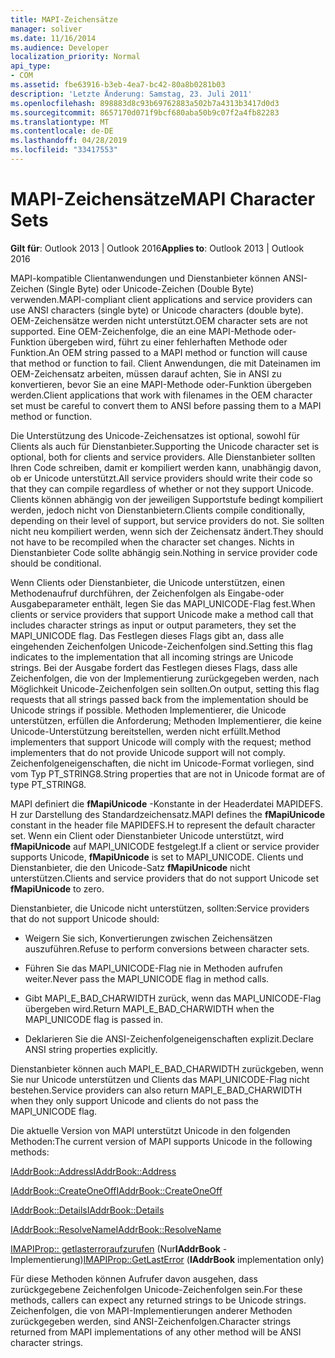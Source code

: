 ```yaml
---
title: MAPI-Zeichensätze
manager: soliver
ms.date: 11/16/2014
ms.audience: Developer
localization_priority: Normal
api_type:
- COM
ms.assetid: fbe63916-b3eb-4ea7-bc42-80a8b0281b03
description: 'Letzte Änderung: Samstag, 23. Juli 2011'
ms.openlocfilehash: 898883d8c93b69762883a502b7a4313b3417d0d3
ms.sourcegitcommit: 8657170d071f9bcf680aba50b9c07f2a4fb82283
ms.translationtype: MT
ms.contentlocale: de-DE
ms.lasthandoff: 04/28/2019
ms.locfileid: "33417553"
---
```

# <a name="mapi-character-sets"></a><span data-ttu-id="9dd9b-103">MAPI-Zeichensätze</span><span class="sxs-lookup"><span data-stu-id="9dd9b-103">MAPI Character Sets</span></span>

  
  
<span data-ttu-id="9dd9b-104">**Gilt für**: Outlook 2013 | Outlook 2016</span><span class="sxs-lookup"><span data-stu-id="9dd9b-104">**Applies to**: Outlook 2013 | Outlook 2016</span></span> 
  
<span data-ttu-id="9dd9b-105">MAPI-kompatible Clientanwendungen und Dienstanbieter können ANSI-Zeichen (Single Byte) oder Unicode-Zeichen (Double Byte) verwenden.</span><span class="sxs-lookup"><span data-stu-id="9dd9b-105">MAPI-compliant client applications and service providers can use ANSI characters (single byte) or Unicode characters (double byte).</span></span> <span data-ttu-id="9dd9b-106">OEM-Zeichensätze werden nicht unterstützt.</span><span class="sxs-lookup"><span data-stu-id="9dd9b-106">OEM character sets are not supported.</span></span> <span data-ttu-id="9dd9b-107">Eine OEM-Zeichenfolge, die an eine MAPI-Methode oder-Funktion übergeben wird, führt zu einer fehlerhaften Methode oder Funktion.</span><span class="sxs-lookup"><span data-stu-id="9dd9b-107">An OEM string passed to a MAPI method or function will cause that method or function to fail.</span></span> <span data-ttu-id="9dd9b-108">Client Anwendungen, die mit Dateinamen im OEM-Zeichensatz arbeiten, müssen darauf achten, Sie in ANSI zu konvertieren, bevor Sie an eine MAPI-Methode oder-Funktion übergeben werden.</span><span class="sxs-lookup"><span data-stu-id="9dd9b-108">Client applications that work with filenames in the OEM character set must be careful to convert them to ANSI before passing them to a MAPI method or function.</span></span>
  
<span data-ttu-id="9dd9b-109">Die Unterstützung des Unicode-Zeichensatzes ist optional, sowohl für Clients als auch für Dienstanbieter.</span><span class="sxs-lookup"><span data-stu-id="9dd9b-109">Supporting the Unicode character set is optional, both for clients and service providers.</span></span> <span data-ttu-id="9dd9b-110">Alle Dienstanbieter sollten Ihren Code schreiben, damit er kompiliert werden kann, unabhängig davon, ob er Unicode unterstützt.</span><span class="sxs-lookup"><span data-stu-id="9dd9b-110">All service providers should write their code so that they can compile regardless of whether or not they support Unicode.</span></span> <span data-ttu-id="9dd9b-111">Clients können abhängig von der jeweiligen Supportstufe bedingt kompiliert werden, jedoch nicht von Dienstanbietern.</span><span class="sxs-lookup"><span data-stu-id="9dd9b-111">Clients compile conditionally, depending on their level of support, but service providers do not.</span></span> <span data-ttu-id="9dd9b-112">Sie sollten nicht neu kompiliert werden, wenn sich der Zeichensatz ändert.</span><span class="sxs-lookup"><span data-stu-id="9dd9b-112">They should not have to be recompiled when the character set changes.</span></span> <span data-ttu-id="9dd9b-113">Nichts in Dienstanbieter Code sollte abhängig sein.</span><span class="sxs-lookup"><span data-stu-id="9dd9b-113">Nothing in service provider code should be conditional.</span></span> 
  
<span data-ttu-id="9dd9b-114">Wenn Clients oder Dienstanbieter, die Unicode unterstützen, einen Methodenaufruf durchführen, der Zeichenfolgen als Eingabe-oder Ausgabeparameter enthält, legen Sie das MAPI_UNICODE-Flag fest.</span><span class="sxs-lookup"><span data-stu-id="9dd9b-114">When clients or service providers that support Unicode make a method call that includes character strings as input or output parameters, they set the MAPI_UNICODE flag.</span></span> <span data-ttu-id="9dd9b-115">Das Festlegen dieses Flags gibt an, dass alle eingehenden Zeichenfolgen Unicode-Zeichenfolgen sind.</span><span class="sxs-lookup"><span data-stu-id="9dd9b-115">Setting this flag indicates to the implementation that all incoming strings are Unicode strings.</span></span> <span data-ttu-id="9dd9b-116">Bei der Ausgabe fordert das Festlegen dieses Flags, dass alle Zeichenfolgen, die von der Implementierung zurückgegeben werden, nach Möglichkeit Unicode-Zeichenfolgen sein sollten.</span><span class="sxs-lookup"><span data-stu-id="9dd9b-116">On output, setting this flag requests that all strings passed back from the implementation should be Unicode strings if possible.</span></span> <span data-ttu-id="9dd9b-117">Methoden Implementierer, die Unicode unterstützen, erfüllen die Anforderung; Methoden Implementierer, die keine Unicode-Unterstützung bereitstellen, werden nicht erfüllt.</span><span class="sxs-lookup"><span data-stu-id="9dd9b-117">Method implementers that support Unicode will comply with the request; method implementers that do not provide Unicode support will not comply.</span></span> <span data-ttu-id="9dd9b-118">Zeichenfolgeneigenschaften, die nicht im Unicode-Format vorliegen, sind vom Typ PT_STRING8.</span><span class="sxs-lookup"><span data-stu-id="9dd9b-118">String properties that are not in Unicode format are of type PT_STRING8.</span></span>
  
<span data-ttu-id="9dd9b-119">MAPI definiert die **fMapiUnicode** -Konstante in der Headerdatei MAPIDEFS. H zur Darstellung des Standardzeichensatz.</span><span class="sxs-lookup"><span data-stu-id="9dd9b-119">MAPI defines the **fMapiUnicode** constant in the header file MAPIDEFS.H to represent the default character set.</span></span> <span data-ttu-id="9dd9b-120">Wenn ein Client oder Dienstanbieter Unicode unterstützt, wird **fMapiUnicode** auf MAPI_UNICODE festgelegt.</span><span class="sxs-lookup"><span data-stu-id="9dd9b-120">If a client or service provider supports Unicode, **fMapiUnicode** is set to MAPI_UNICODE.</span></span> <span data-ttu-id="9dd9b-121">Clients und Dienstanbieter, die den Unicode-Satz **fMapiUnicode** nicht unterstützen.</span><span class="sxs-lookup"><span data-stu-id="9dd9b-121">Clients and service providers that do not support Unicode set **fMapiUnicode** to zero.</span></span> 
  
<span data-ttu-id="9dd9b-122">Dienstanbieter, die Unicode nicht unterstützen, sollten:</span><span class="sxs-lookup"><span data-stu-id="9dd9b-122">Service providers that do not support Unicode should:</span></span>
  
- <span data-ttu-id="9dd9b-123">Weigern Sie sich, Konvertierungen zwischen Zeichensätzen auszuführen.</span><span class="sxs-lookup"><span data-stu-id="9dd9b-123">Refuse to perform conversions between character sets.</span></span>
    
- <span data-ttu-id="9dd9b-124">Führen Sie das MAPI_UNICODE-Flag nie in Methoden aufrufen weiter.</span><span class="sxs-lookup"><span data-stu-id="9dd9b-124">Never pass the MAPI_UNICODE flag in method calls.</span></span>
    
- <span data-ttu-id="9dd9b-125">Gibt MAPI_E_BAD_CHARWIDTH zurück, wenn das MAPI_UNICODE-Flag übergeben wird.</span><span class="sxs-lookup"><span data-stu-id="9dd9b-125">Return MAPI_E_BAD_CHARWIDTH when the MAPI_UNICODE flag is passed in.</span></span>
    
- <span data-ttu-id="9dd9b-126">Deklarieren Sie die ANSI-Zeichenfolgeneigenschaften explizit.</span><span class="sxs-lookup"><span data-stu-id="9dd9b-126">Declare ANSI string properties explicitly.</span></span> 
    
<span data-ttu-id="9dd9b-127">Dienstanbieter können auch MAPI_E_BAD_CHARWIDTH zurückgeben, wenn Sie nur Unicode unterstützen und Clients das MAPI_UNICODE-Flag nicht bestehen.</span><span class="sxs-lookup"><span data-stu-id="9dd9b-127">Service providers can also return MAPI_E_BAD_CHARWIDTH when they only support Unicode and clients do not pass the MAPI_UNICODE flag.</span></span> 
  
 <span data-ttu-id="9dd9b-128">Die aktuelle Version von MAPI unterstützt Unicode in den folgenden Methoden:</span><span class="sxs-lookup"><span data-stu-id="9dd9b-128">The current version of MAPI supports Unicode in the following methods:</span></span> 
  
[<span data-ttu-id="9dd9b-129">IAddrBook::Address</span><span class="sxs-lookup"><span data-stu-id="9dd9b-129">IAddrBook::Address</span></span>](iaddrbook-address.md)
  
[<span data-ttu-id="9dd9b-130">IAddrBook::CreateOneOff</span><span class="sxs-lookup"><span data-stu-id="9dd9b-130">IAddrBook::CreateOneOff</span></span>](iaddrbook-createoneoff.md)
  
[<span data-ttu-id="9dd9b-131">IAddrBook::Details</span><span class="sxs-lookup"><span data-stu-id="9dd9b-131">IAddrBook::Details</span></span>](iaddrbook-details.md)
  
[<span data-ttu-id="9dd9b-132">IAddrBook::ResolveName</span><span class="sxs-lookup"><span data-stu-id="9dd9b-132">IAddrBook::ResolveName</span></span>](iaddrbook-resolvename.md)
  
<span data-ttu-id="9dd9b-133">[IMAPIProp:: getlasterroraufzurufen](imapiprop-getlasterror.md) (Nur**IAddrBook** -Implementierung)</span><span class="sxs-lookup"><span data-stu-id="9dd9b-133">[IMAPIProp::GetLastError](imapiprop-getlasterror.md) (**IAddrBook** implementation only)</span></span> 
  
<span data-ttu-id="9dd9b-134">Für diese Methoden können Aufrufer davon ausgehen, dass zurückgegebene Zeichenfolgen Unicode-Zeichenfolgen sein.</span><span class="sxs-lookup"><span data-stu-id="9dd9b-134">For these methods, callers can expect any returned strings to be Unicode strings.</span></span> <span data-ttu-id="9dd9b-135">Zeichenfolgen, die von MAPI-Implementierungen anderer Methoden zurückgegeben werden, sind ANSI-Zeichenfolgen.</span><span class="sxs-lookup"><span data-stu-id="9dd9b-135">Character strings returned from MAPI implementations of any other method will be ANSI character strings.</span></span>
  

